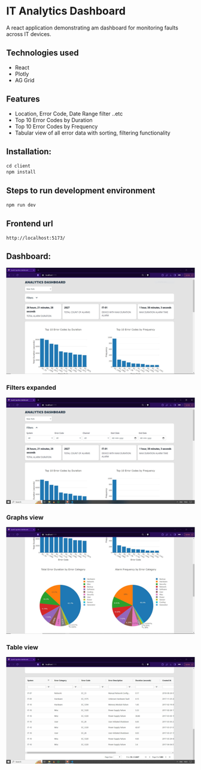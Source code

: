 # IT Analytics Dashboard
A react application demonstrating am dashboard for monitoring faults across IT devices.

## Technologies used
- React
- Plotly
- AG Grid

## Features
- Location, Error Code, Date Range filter ..etc
- Top 10 Error Codes by Duration
- Top 10 Error Codes by Frequency
- Tabular view of all error data with sorting, filtering functionality


## Installation:
```
cd client
npm install
```

## Steps to run development environment
```
npm run dev
```

## Frontend url
```
http://localhost:5173/
```

## Dashboard:
<img src="./images/dashboard-1.JPG" alt="Dashboard 1"/>

### Filters expanded
<img src="./images/dashboard-4.JPG" alt="Dashboard 4"/>

### Graphs view
<img src="./images/dashboard-2.JPG" alt="Dashboard 2"/>

### Table view
<img src="./images/dashboard-3.JPG" alt="Dashboard 3"/>

